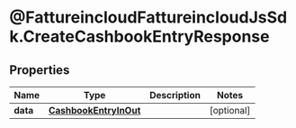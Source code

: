 # @FattureincloudFattureincloudJsSdk.CreateCashbookEntryResponse

## Properties

Name | Type | Description | Notes
------------ | ------------- | ------------- | -------------
**data** | [**CashbookEntryInOut**](CashbookEntryInOut.md) |  | [optional] 


